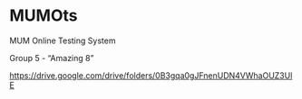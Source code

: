 # MUMOts
MUM Online Testing System

Group 5 - “Amazing 8”

https://drive.google.com/drive/folders/0B3gqa0gJFnenUDN4VWhaOUZ3UlE
